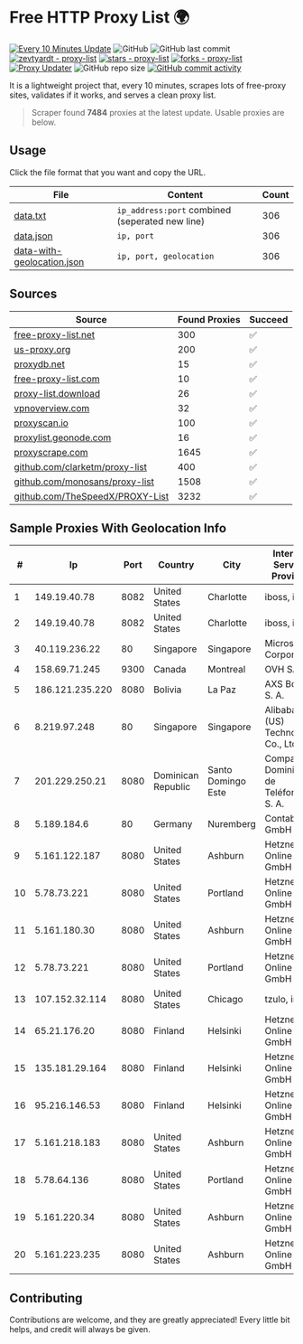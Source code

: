 
# Free HTTP Proxy List 🌍

[![Every 10 Minutes Update](https://github.com/mertguvencli/http-proxy-list/actions/workflows/main.yml/badge.svg?branch=main)](https://github.com/mertguvencli/http-proxy-list/actions/workflows/main.yml)
![GitHub](https://img.shields.io/github/license/mertguvencli/http-proxy-list)
![GitHub last commit](https://img.shields.io/github/last-commit/mertguvencli/http-proxy-list)
[![zevtyardt - proxy-list](https://img.shields.io/static/v1?label=zevtyardt&message=proxy-list&color=blue&logo=github)](https://github.com/zevtyardt/proxy-list "Go to GitHub repo")
[![stars - proxy-list](https://img.shields.io/github/stars/zevtyardt/proxy-list?style=social)](https://github.com/zevtyardt/proxy-list)
[![forks - proxy-list](https://img.shields.io/github/forks/zevtyardt/proxy-list?style=social)](https://github.com/zevtyardt/proxy-list)
[![Proxy Updater](https://github.com/zevtyardt/proxy-list/workflows/Proxy%20Updater/badge.svg)](https://github.com/zevtyardt/proxy-list/actions?query=workflow:"Proxy+Updater")
![GitHub repo size](https://img.shields.io/github/repo-size/zevtyardt/proxy-list)
[![GitHub commit activity](https://img.shields.io/github/commit-activity/m/zevtyardt/proxy-list?logo=commits)](https://github.com/zevtyardt/proxy-list/commits/main)

It is a lightweight project that, every 10 minutes, scrapes lots of free-proxy sites, validates if it works, and serves a clean proxy list.

> Scraper found **7484** proxies at the latest update. Usable proxies are below.

## Usage

Click the file format that you want and copy the URL.

|File|Content|Count|
|----|-------|-----|
|[data.txt](https://raw.githubusercontent.com/mertguvencli/http-proxy-list/main/proxy-list/data.txt)|`ip_address:port` combined (seperated new line)|306|
|[data.json](https://raw.githubusercontent.com/mertguvencli/http-proxy-list/main/proxy-list/data.json)|`ip, port`|306|
|[data-with-geolocation.json](https://raw.githubusercontent.com/mertguvencli/http-proxy-list/main/proxy-list/data-with-geolocation.json)|`ip, port, geolocation`|306|

## Sources

|Source|Found Proxies|Succeed|
|------|-------------|-------|
|[free-proxy-list.net](https://free-proxy-list.net)|300|✅|
|[us-proxy.org](https://www.us-proxy.org)|200|✅|
|[proxydb.net](http://proxydb.net)|15|✅|
|[free-proxy-list.com](https://free-proxy-list.com/?page=&port=&type%5B%5D=http&type%5B%5D=https&up_time=0&search=Search)|10|✅|
|[proxy-list.download](https://www.proxy-list.download/HTTP)|26|✅|
|[vpnoverview.com](https://vpnoverview.com/privacy/anonymous-browsing/free-proxy-servers)|32|✅|
|[proxyscan.io](https://www.proxyscan.io)|100|✅|
|[proxylist.geonode.com](https://proxylist.geonode.com/api/proxy-list?limit=300&page=1&sort_by=lastChecked&sort_type=desc&protocols=http,https)|16|✅|
|[proxyscrape.com](https://api.proxyscrape.com/v2/?request=displayproxies&protocol=http&timeout=10000&country=all&ssl=all&anonymity=all)|1645|✅|
|[github.com/clarketm/proxy-list](https://raw.githubusercontent.com/clarketm/proxy-list/master/proxy-list-raw.txt)|400|✅|
|[github.com/monosans/proxy-list](https://raw.githubusercontent.com/monosans/proxy-list/main/proxies/http.txt)|1508|✅|
|[github.com/TheSpeedX/PROXY-List](https://raw.githubusercontent.com/TheSpeedX/PROXY-List/master/http.txt)|3232|✅|


## Sample Proxies With Geolocation Info

|#|Ip|Port|Country|City|Internet Service Provider|
|-|--|----|-------|----|-------------------------|
|1|149.19.40.78|8082|United States|Charlotte|iboss, inc|
|2|149.19.40.78|8082|United States|Charlotte|iboss, inc|
|3|40.119.236.22|80|Singapore|Singapore|Microsoft Corporation|
|4|158.69.71.245|9300|Canada|Montreal|OVH SAS|
|5|186.121.235.220|8080|Bolivia|La Paz|AXS Bolivia S. A.|
|6|8.219.97.248|80|Singapore|Singapore|Alibaba (US) Technology Co., Ltd.|
|7|201.229.250.21|8080|Dominican Republic|Santo Domingo Este|Compañía Dominicana de Teléfonos S. A.|
|8|5.189.184.6|80|Germany|Nuremberg|Contabo GmbH|
|9|5.161.122.187|8080|United States|Ashburn|Hetzner Online GmbH|
|10|5.78.73.221|8080|United States|Portland|Hetzner Online GmbH|
|11|5.161.180.30|8080|United States|Ashburn|Hetzner Online GmbH|
|12|5.78.73.221|8080|United States|Portland|Hetzner Online GmbH|
|13|107.152.32.114|8080|United States|Chicago|tzulo, inc.|
|14|65.21.176.20|8080|Finland|Helsinki|Hetzner Online GmbH|
|15|135.181.29.164|8080|Finland|Helsinki|Hetzner Online GmbH|
|16|95.216.146.53|8080|Finland|Helsinki|Hetzner Online GmbH|
|17|5.161.218.183|8080|United States|Ashburn|Hetzner Online GmbH|
|18|5.78.64.136|8080|United States|Portland|Hetzner Online GmbH|
|19|5.161.220.34|8080|United States|Ashburn|Hetzner Online GmbH|
|20|5.161.223.235|8080|United States|Ashburn|Hetzner Online GmbH|



## Contributing

Contributions are welcome, and they are greatly appreciated! Every
little bit helps, and credit will always be given.

